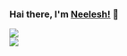 ### Hai there, I'm [Neelesh!](https://linkedin.com/in/neeleshio) 👋




<p align = "left">
  <img align="center" src = "https://github-readme-stats.vercel.app/api?username=neeleshio&show_icons=true">
  <br/>
  <img align="center" src = "https://github-readme-stats.vercel.app/api/top-langs/?username=neeleshio&hide=css,html">
</p>

